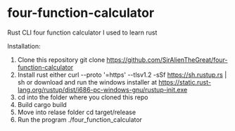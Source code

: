 # four-function-calculator
Rust CLI four function calculator I used to learn rust

Installation:
1. Clone this repository 
    git clone https://github.com/SirAlienTheGreat/four-function-calculator
2. Install rust
    either curl --proto '=https' --tlsv1.2 -sSf https://sh.rustup.rs | sh 
    or download and run the windows installer at https://static.rust-lang.org/rustup/dist/i686-pc-windows-gnu/rustup-init.exe
3. cd into the folder where you cloned this repo
4. Build
    cargo build
5. Move into relase folder
    cd target/release
6. Run the program
    ./four_function_calculator
